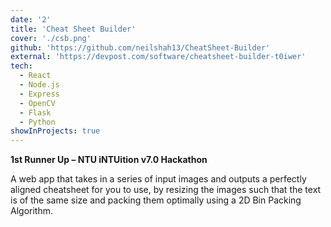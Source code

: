 ```yaml
---
date: '2'
title: 'Cheat Sheet Builder'
cover: './csb.png'
github: 'https://github.com/neilshah13/CheatSheet-Builder'
external: 'https://devpost.com/software/cheatsheet-builder-t0iwer'
tech:
  - React
  - Node.js
  - Express
  - OpenCV
  - Flask
  - Python
showInProjects: true
---
```

**1st Runner Up – NTU iNTUition v7.0 Hackathon**

A web app that takes in a series of input images and outputs a perfectly aligned cheatsheet for you to use, by resizing the images such that the text is of the same size and packing them optimally using a 2D Bin Packing Algorithm.
